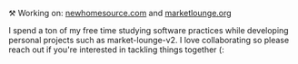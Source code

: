 ⚒️ Working on: [newhomesource.com](https://www.newhomesource.com/communities/tx/austin-area/austin) and [marketlounge.org](https://marketlounge.org/company/GOOG)

I spend a ton of my free time studying software practices while developing personal projects such as market-lounge-v2. I love collaborating so please reach out if you're interested in tackling things together (: 
